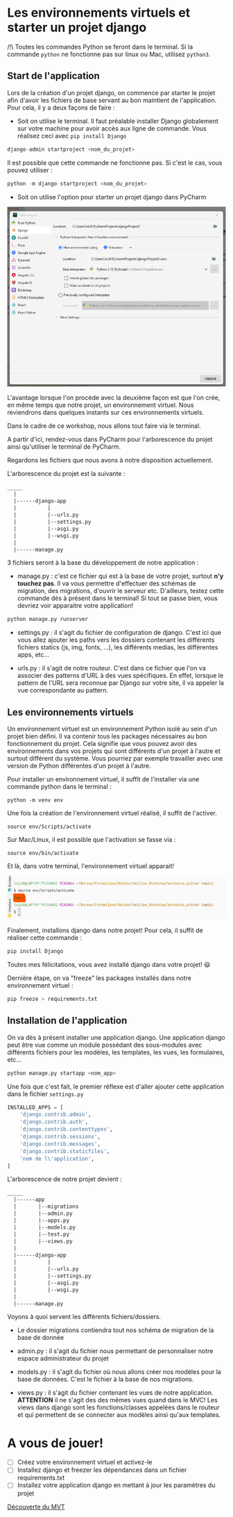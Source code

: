 # Les environnements virtuels et starter un projet django

/!\ Toutes les commandes Python se feront dans le terminal. Si la commande `python` ne fonctionne pas sur linux ou Mac, utilisez `python3`.

## Start de l'application

Lors de la création d'un projet django, on commence par starter le projet afin d'avoir les fichiers de base servant au bon maintient de l'application. Pour cela, il y a deux façons de faire :

* Soit on utilise le terminal. Il faut préalable installer Django globalement sur votre machine pour avoir accès aux ligne de commande. Vous réalisez ceci avec `pip install Django`

````python
django-admin startproject <nom_du_projet>
````

Il est possible que cette commande ne fonctionne pas. Si c'est le cas, vous pouvez utiliser :

```python
python -m django startproject <nom_du_projet>
```

* Soit on utilise l'option pour starter un projet django dans PyCharm

![startProject](../img/start.png)

L'avantage lorsque l'on procède avec la deuxième façon est que l'on crée, en même temps que notre projet, un environnement virtuel. Nous reviendrons dans quelques instants sur ces environnements virtuels. 

Dans le cadre de ce workshop, nous allons tout faire via le terminal.

A partir d'ici, rendez-vous dans PyCharm pour l'arborescence du projet ainsi qu'utiliser le terminal de PyCharm.

Regardons les fichiers que nous avons à notre disposition actuellement. 

L'arborescence du projet est la suivante :

````
_____
  |
  |------django-app
  |          |
  |          |--urls.py
  |          |--settings.py
  |          |--asgi.py
  |          |--wsgi.py
  |
  |------manage.py
````

3 fichiers seront à la base du développement de notre application : 

* manage.py : c'est ce fichier qui est à la base de votre projet, surtout **n'y touchez pas**. Il va vous permettre d'effectuer des schémas de migration, des migrations, d'ouvrir le serveur etc. D'ailleurs, testez cette commande dès à présent dans le terminal! Si tout se passe bien, vous devriez voir apparaitre votre application! 

````python
python manage.py runserver
````

* settings.py : il s'agit du fichier de configuration de django. C'est ici que vous allez ajouter les paths vers les dossiers contenant les différents fichiers statics (js, img, fonts, ...), les différents medias, les différentes apps, etc...

* urls.py : il s'agit de notre routeur. C'est dans ce fichier que l'on va associer des patterns d'URL à des vues spécifiques. En effet, lorsque le pattern de l'URL sera reconnue par Django sur votre site, il va appeler la vue correspondante au pattern. 

## Les environnements virtuels

Un environnement virtuel est un environnement Python isolé au sein d'un projet bien défini. Il va contenir tous les packages nécessaires au bon fonctionnement du projet. Cela signifie que vous pouvez avoir des environnements dans vos projets qui sont différents d'un projet à l'autre et surtout différent du système. Vous pourriez par exemple travailler avec une version de Python différentes d'un projet à l'autre. 

Pour installer un environnement virtuel, il suffit de l'installer via une commande python dans le terminal :

````
python -m venv env
````

Une fois la création de l'environnement virtuel réalisé, il suffit de l'activer.

````
source env/Scripts/activate
````

Sur Mac/Linux, il est possible que l'activation se fasse via :

````
source env/bin/activate
````

Et là, dans votre terminal, l'environnement virtuel apparait! 

![env](../img/env.png)

Finalement, installons django dans notre projet! Pour cela, il suffit de réaliser cette commande :

````python
pip install Django
````

Toutes mes félicitations, vous avez installé django dans votre projet! :smiley: 

Dernière étape, on va "freeze" les packages installés dans notre environnement virtuel :

````python
pip freeze > requirements.txt
````

## Installation de l'application

On va dès à présent installer une application django. Une application django peut être vue comme un module possédant des sous-modules avec différents fichiers pour les modèles, les templates, les vues, les formulaires, etc... 

````python
python manage.py startapp <nom_app>
````

Une fois que c'est fait, le premier réflexe est d'aller ajouter cette application dans le fichier `settings.py`

````python
INSTALLED_APPS = [
    'django.contrib.admin',
    'django.contrib.auth',
    'django.contrib.contenttypes',
    'django.contrib.sessions',
    'django.contrib.messages',
    'django.contrib.staticfiles',
    'nom de l\'application',
]
````

L'arborescence de notre projet devient : 

````
_____
  |------app
  |       |--migrations
  |       |--admin.py
  |       |--apps.py
  |       |--models.py
  |       |--test.py
  |       |--views.py
  |
  |------django-app
  |          |
  |          |--urls.py
  |          |--settings.py
  |          |--asgi.py
  |          |--wsgi.py
  |
  |------manage.py
````

Voyons à quoi servent les différents fichiers/dossiers. 

* Le dossier migrations contiendra tout nos schéma de migration de la base de donnée

* admin.py : il s'agit du fichier nous permettant de personnaliser notre espace administrateur du projet

* models.py : il s'agit du fichier où nous allons créer nos modèles pour la base de données. C'est le fichier à la base de nos migrations.

* views.py : il s'agit du fichier contenant les vues de notre application. **ATTENTION** il ne s'agit des des mêmes vues quand dans le MVC! Les views dans django sont les fonctions/classes appelées dans le routeur et qui permettent de se connecter aux modèles ainsi qu'aux templates. 

# A vous de jouer! 

- [ ] Créez votre environnement virtuel et activez-le
- [ ] Installez django et freezer les dépendances dans un fichier requirements.txt
- [ ] Installez votre application django en mettant à jour les paramètres du projet

[Découverte du MVT](https://github.com/CalcagnoLoic/workshop_python/blob/main/2.Framework_django/02.mvt.md)
